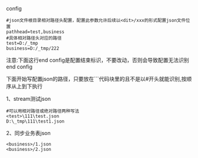 config
```properties
#json文件根目录相对路径头配置，配置此参数允许后续以<dit>/xxx的形式配置json文件位置
pathhead=test,business
#具体相对路径头对应的路径
test=D:/_tmp
business=D:/_tmp/222
```
注意:下面这行end config是配置结束标识，不要改动，否则会导致配置无法识别
end config


下面开始写配置json的路径，只要放在```代码块里的且不是以#开头就能识别,按顺序从上到下执行

1、stream测试json
```
#可以用相对路径或绝对路径两种写法
<test>\111\test.json
D:\_tmp\111\test1.json
```

2、同步业务表json
```
<business>/1.json
<business>/2.json
```
